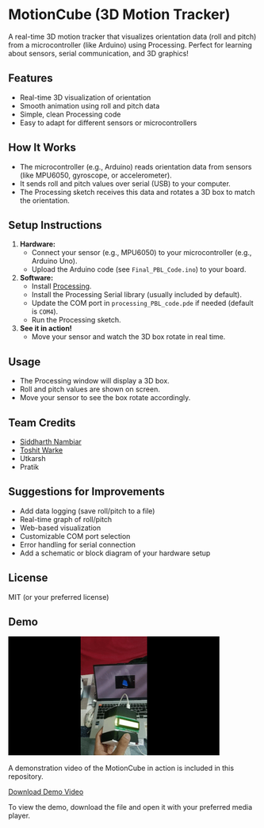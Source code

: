 # MotionCube (3D Motion Tracker)

A real-time 3D motion tracker that visualizes orientation data (roll and pitch) from a microcontroller (like Arduino) using Processing. Perfect for learning about sensors, serial communication, and 3D graphics!

## Features
- Real-time 3D visualization of orientation
- Smooth animation using roll and pitch data
- Simple, clean Processing code
- Easy to adapt for different sensors or microcontrollers

## How It Works
- The microcontroller (e.g., Arduino) reads orientation data from sensors (like MPU6050, gyroscope, or accelerometer).
- It sends roll and pitch values over serial (USB) to your computer.
- The Processing sketch receives this data and rotates a 3D box to match the orientation.

## Setup Instructions
1. **Hardware:**
   - Connect your sensor (e.g., MPU6050) to your microcontroller (e.g., Arduino Uno).
   - Upload the Arduino code (see `Final_PBL_Code.ino`) to your board.
2. **Software:**
   - Install [Processing](https://processing.org/download/).
   - Install the Processing Serial library (usually included by default).
   - Update the COM port in `processing_PBL_code.pde` if needed (default is `COM4`).
   - Run the Processing sketch.
3. **See it in action!**
   - Move your sensor and watch the 3D box rotate in real time.

## Usage
- The Processing window will display a 3D box.
- Roll and pitch values are shown on screen.
- Move your sensor to see the box rotate accordingly.

## Team Credits
- [Siddharth Nambiar](https://github.com/ShadowstrikeSupremacy)
- [Toshit Warke](https://github.com/geniusdw)
- Utkarsh
- Pratik

## Suggestions for Improvements
- Add data logging (save roll/pitch to a file)
- Real-time graph of roll/pitch
- Web-based visualization
- Customizable COM port selection
- Error handling for serial connection
- Add a schematic or block diagram of your hardware setup

## License
MIT (or your preferred license) 

## Demo

![Demo Preview](demo.gif)

A demonstration video of the MotionCube in action is included in this repository.

[Download Demo Video](demo.mp4)

To view the demo, download the file and open it with your preferred media player.
